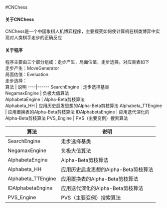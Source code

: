 #CNChess

#### 关于CNChess
CNChess是一个中国象棋人机博弈程序，主要探究如何使计算机在棋类博弈中实现对人类棋手走步的正确反应

#### 关于程序
程序主要由三个部分组成：走步产生，局面估值，走步选择。对应类表如下   
走步产生：MoveGenerator  
局面估值：Eveluation    
走步选择：           
算法 | 说明 
----|------
SearchEngine | 走步选择基类  
NegamaxEngine | 负极大值算法  
AlphabetaEngine | Alpha-Beta剪枝算法  
Alphabeta_HH | 应用历史启发思想的Alpha-Beta剪枝算法 
Alphabeta_TTEngine | 应用置换表的Alpha-Beta剪枝算法
IDAlphabetaEngine | 应用迭代深化的Alpha-Beta剪枝算法 
PVS_Engine | PVS（主要变例）搜索算法 



算法 | 说明 
----|------
SearchEngine | 走步选择基类  
NegamaxEngine | 负极大值算法  
AlphabetaEngine | Alpha-Beta剪枝算法  
Alphabeta_HH | 应用历史启发思想的Alpha-Beta剪枝算法 
Alphabeta_TTEngine | 应用置换表的Alpha-Beta剪枝算法
IDAlphabetaEngine | 应用迭代深化的Alpha-Beta剪枝算法 
PVS_Engine | PVS（主要变例）搜索算法 

